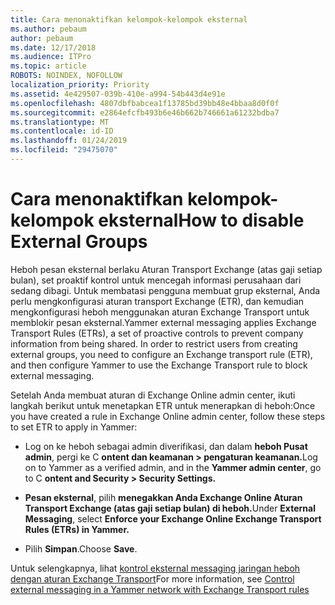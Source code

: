 ```yaml
---
title: Cara menonaktifkan kelompok-kelompok eksternal
ms.author: pebaum
author: pebaum
ms.date: 12/17/2018
ms.audience: ITPro
ms.topic: article
ROBOTS: NOINDEX, NOFOLLOW
localization_priority: Priority
ms.assetid: 4e429507-039b-410e-a994-54b443d4e91e
ms.openlocfilehash: 4807dbfbabcea1f13785bd39bb48e4bbaa8d0f0f
ms.sourcegitcommit: e2864efcfb493b6e46b662b746661a61232bdba7
ms.translationtype: MT
ms.contentlocale: id-ID
ms.lasthandoff: 01/24/2019
ms.locfileid: "29475070"
---
```

# <a name="how-to-disable-external-groups"></a><span data-ttu-id="22690-102">Cara menonaktifkan kelompok-kelompok eksternal</span><span class="sxs-lookup"><span data-stu-id="22690-102">How to disable External Groups</span></span>

<span data-ttu-id="22690-p101">Heboh pesan eksternal berlaku Aturan Transport Exchange (atas gaji setiap bulan), set proaktif kontrol untuk mencegah informasi perusahaan dari sedang dibagi. Untuk membatasi pengguna membuat grup eksternal, Anda perlu mengkonfigurasi aturan transport Exchange (ETR), dan kemudian mengkonfigurasi heboh menggunakan aturan Exchange Transport untuk memblokir pesan eksternal.</span><span class="sxs-lookup"><span data-stu-id="22690-p101">Yammer external messaging applies Exchange Transport Rules (ETRs), a set of proactive controls to prevent company information from being shared. In order to restrict users from creating external groups, you need to configure an Exchange transport rule (ETR), and then configure Yammer to use the Exchange Transport rule to block external messaging.</span></span> 
  
<span data-ttu-id="22690-105">Setelah Anda membuat aturan di Exchange Online admin center, ikuti langkah berikut untuk menetapkan ETR untuk menerapkan di heboh:</span><span class="sxs-lookup"><span data-stu-id="22690-105">Once you have created a rule in Exchange Online admin center, follow these steps to set ETR to apply in Yammer:</span></span>
  
- <span data-ttu-id="22690-106">Log on ke heboh sebagai admin diverifikasi, dan dalam **heboh Pusat admin**, pergi ke C **ontent dan keamanan \> pengaturan keamanan.**</span><span class="sxs-lookup"><span data-stu-id="22690-106">Log on to Yammer as a verified admin, and in the **Yammer admin center**, go to C **ontent and Security \> Security Settings.**</span></span>
    
- <span data-ttu-id="22690-107">**Pesan eksternal**, pilih **menegakkan Anda Exchange Online Aturan Transport Exchange (atas gaji setiap bulan) di heboh.**</span><span class="sxs-lookup"><span data-stu-id="22690-107">Under **External Messaging**, select **Enforce your Exchange Online Exchange Transport Rules (ETRs) in Yammer.**</span></span>
    
- <span data-ttu-id="22690-108">Pilih **Simpan**.</span><span class="sxs-lookup"><span data-stu-id="22690-108">Choose **Save**.</span></span> 
    
<span data-ttu-id="22690-109">Untuk selengkapnya, lihat [kontrol eksternal messaging jaringan heboh dengan aturan Exchange Transport](https://support.office.com/en-us/article/Control-external-messaging-in-a-Yammer-network-with-Exchange-Transport-Rules-f8fd6403-c8f3-4307-9230-65304d6000d9)</span><span class="sxs-lookup"><span data-stu-id="22690-109">For more information, see [Control external messaging in a Yammer network with Exchange Transport rules](https://support.office.com/en-us/article/Control-external-messaging-in-a-Yammer-network-with-Exchange-Transport-Rules-f8fd6403-c8f3-4307-9230-65304d6000d9)</span></span>
  

